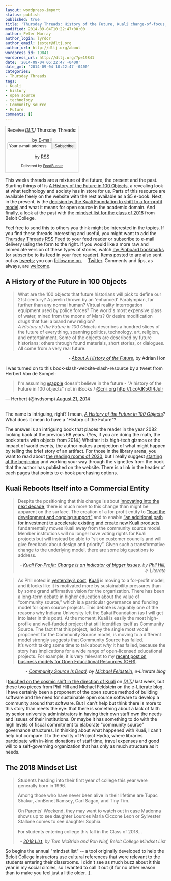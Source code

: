```yaml
---
layout: wordpress-import
status: publish
published: true
title: 'Thursday Threads: History of the Future, Kuali change-of-focus, 2018 Mindset List'
modified: 2014-09-04T10:22:47+00:00
author: Peter Murray
author_login: lyrdor
author_email: jester@dltj.org
author_url: http://dltj.org/about
wordpress_id: 19841
wordpress_url: http://dltj.org/?p=19841
date: '2014-09-04 06:22:47 -0400'
date_gmt: '2014-09-04 10:22:47 -0400'
categories:
- Thursday Threads
tags:
- Kuali
- history
- open source
- technology
- Community source
- Future
comments: []
---
```

<div id="feedburner-thursday-threads-email-2014w35" class="wp-caption alignright noprint noFrontPage" style="width: 230px;">
<form style="border: 1px solid rgb(204, 204, 204); padding: 3px; margin: 0pt; text-align: center;" action="http://feedburner.google.com/fb/a/mailverify" method="post" target="popupwindow" onsubmit="window.open('http://feedburner.google.com/fb/a/mailverify?uri=thursday-threads', 'popupwindow', 'scrollbars=yes,width=550,height=520');return true">Receive <i><acronym title="Disruptive Library Technology Jester">DLTJ</acronym></i> Thursday Threads:</p>
<p>by&nbsp;<a href="http://feedburner.google.com/fb/a/mailverify?uri=thursday-threads&amp;loc=en_US" title="D.L.T.J. Thursday Threads Email Subscription">E-mail</a><br /><input style="width: 140px;" name="email" value="Your e-mail address" onfocus="if (this.defaultValue==this.value) this.value = ''" type="text"/><input value="thursday-threads" name="uri" type="hidden"/><input name="loc" value="en_US" type="hidden"/><input value="Subscribe" type="submit"/></p>
<p>by&nbsp;<a href="http://feeds.dltj.org/thursday-threads/" title="D.L.T.J. Thursday Threads RSS Feed">RSS</a>
<p style="font-size: 80%;">Delivered by <a href="http://feedburner.google.com" target="_blank" title="Google Feedburner Service">FeedBurner</a></p>
</form>
</div>
<p>This weeks threads are a mixture of the future, the present and the past.  Starting things off is <a href="/article/thursday-threads-2014w35/#p19841-100-objects">A History of the Future in 100 Objects</a>, a revealing look at what technology and society has in store for us.  Parts of this resource are available freely on the website with the rest available as a $5 e-book.  Next, in the present, is the <a href="/article/thursday-threads-2014w35/#p19841-kuali">decision by the Kuali Foundation to shift to a for-profit model</a> and what it means for open source in the academic domain.  And finally, a look at the past with the <a href="/article/thursday-threads-2014w35/#p19841-mindset-list">mindset list for the class of 2018</a> from Beloit College.</p>
<p>Feel free to send this to others you think might be interested in the topics.  If you find these threads interesting and useful, you might want to add the <a title="RSS Feed for DLTJ Thursday Threads" href="http://feeds.dltj.org/thursday-threads/">Thursday Threads RSS Feed</a> to your feed reader or subscribe to e-mail delivery using the form to the right.  If you would like a more raw and immediate version of these types of stories, watch <a title="Peter Murray | Pinboard" href="http://pinboard.in/u:dltj">my Pinboard bookmarks</a> (or subscribe to <a title="RSS feed for Peter Murray's Pinboard account" href="http://feeds.pinboard.in/rss/u:dltj/">its feed</a> in your feed reader).  Items posted to are also sent out as <a title="Peter Murray's Twitter page" href="https://twitter.com/DataG">tweets</a>; you can <a target="_blank" href="https://twitter.com/intent/user?screen_name=DataG">follow me on <span style="background-image: url('//si0.twimg.com/images/dev/cms/intents/bird/bird_blue/bird_16_blue.png'); background-repeat: no-repeat; padding-left: 18px;">Twitter</span></a>.  Comments and tips, as always, are <a href="/contact">welcome</a>.</p>
<h2 id="p19841-100-objects">A History of the Future in 100 Objects</h2>
<blockquote><p>What are the 100 objects that future historians will pick to define our 21st century? A javelin thrown by an 'enhanced' Paralympian, far further than any normal human? Virtual reality interrogation equipment used by police forces? The world's most expensive glass of water, mined from the moons of Mars? Or desire modification drugs that fuel a brand new religion?<br />
<em>A History of the Future in 100 Objects</em> describes a hundred slices of the future of everything, spanning politics, technology, art, religion, and entertainment. Some of the objects are described by future historians; others through found materials, short stories, or dialogues. All come from a very real future.</p></blockquote>
<div style="text-align: right; width: 100%;"><cite>- <a href="http://ahistoryofthefuture.org/about/" title="A History of the Future in 100 Objects">About A History of the Future</a></cite>, by Adrian Hon</div>
<p>I was turned on to this book-slash-website-slash-resource by a tweet from Herbert Von de Sompel:</p>
<blockquote class="twitter-tweet" lang="en"><p>I&#39;m assuming <a href="https://twitter.com/Apple">@apple</a> doesn&#39;t believe in the future - "A history of the Future in 100 objects" not in iBooks / <a href="https://twitter.com/cni_org">@cni_org</a> <a href="http://t.co/dK5OI4JuIr" title="http://t.co/dK5OI4JuIr">http://t.co/dK5OI4JuIr</a></p></blockquote>
<p>&mdash; Herbert (@hvdsomp) <a href="https://twitter.com/hvdsomp/status/502264807576195072">August 21, 2014</a></p>
<p><script async src="//platform.twitter.com/widgets.js" charset="utf-8"></script><br />
The name is intriguing, right?  I mean, <em><a href="http://ahistoryofthefuture.org/" title="A History of the Future in 100 Objects homepage">A History of the Future in 100 Objects</a></em>? What does it mean to have a "History of the Future"?</p>
<p>The answer is an intriguing book that places the reader in the year 2082 looking back at the previous 68 years.  (Yes, if you are doing the math, the book starts with objects from 2014.)  Whether it is high-tech gizmos or the impact of world events, the author makes a projection of what might happen by telling the brief story of an artifact.  For those in the library arena, you want to read about <a href="http://ahistoryofthefuture.org/reading-rooms/" title="Reading Rooms | A History of the Future in 100 Objects">the reading rooms of 2030</a>, but I really suggest <a href="http://ahistoryofthefuture.org/ankle-surveillance-monitors/" title="Ankle Surveillance Monitors | A History of the Future in 100 Objects">starting at the beginning</a> and working your way through the vignettes from the book that the author has published on the website.  There is a link in the header of each pages that points to e-book purchasing options.</p>
<h2 id="p19841-kuali">Kuali Reboots Itself into a Commercial Entity</h2>
<blockquote><p>Despite the positioning that this change is about <a href="https://blog.kuali.org/?p=1">innovating&nbsp;into the next decade</a>, there is much more to this change than might be apparent on the surface. The creation of a for-profit entity to&nbsp;<a href="http://web.archive.org/web/20140826165041/https://blog.kuali.org/?p=37" title="Kuali 2.0 FAQs">&ldquo;lead the development and ongoing support&rdquo;</a> and to enable&nbsp;<a href="https://blog.kuali.org/?p=39">&ldquo;an additional path for investment to accelerate existing and create new Kuali products</a> fundamentally moves Kuali away from the community source model. Member institutions&nbsp;will no longer have voting rights for Kuali projects&nbsp;but will instead be able to&nbsp;&ldquo;sit on customer councils and will give feedback about design and priority&rdquo;. Given such a transformative change to the underlying model,&nbsp;there are some big questions to address.
<div style="text-align: right; width: 100%;"><cite>- <a href="http://mfeldstein.com/kuali-profit-change-indicator-bigger-issues/" title="Kuali For-Profit: Change is an indicator of bigger issues | e-Literate">Kuali For-Profit: Change is an indicator of bigger issues</a>, by <a href="http://mfeldstein.com/author/phil-hill/" title="Archives -e-Literate">Phil Hill</a>, e-Literate</cite></div>
</blockquote>
<blockquote><p>As Phil noted in <a title="Kuali For-Profit: Change is an indicator of bigger issues | e-Literate" href="http://mfeldstein.com/kuali-profit-change-indicator-bigger-issues/">yesterday&rsquo;s post</a>, <a href="http://www.kuali.org/" title="Kuali Foundation">Kuali</a> is moving to a for-profit model, and it looks like it is motivated more by sustainability pressures than by some grand affirmative vision for the organization. There has been a long-term debate in higher education about the value of &ldquo;community source,&rdquo; which is a particular governance and funding model for open source projects. This debate is arguably one of the reasons why Indiana University left the Sakai Foundation (as I will get into later in this post). At the moment, Kuali is easily the most high-profile and well-funded project that still identifies itself as Community Source. The fact that this project, led by the single most vocal proponent for the Community Source model, is moving to a different model strongly suggests that Community Source has failed.<br />
It&rsquo;s worth taking some time to talk about <em>why</em> it has failed, because the story has implications for a wide range of open-licensed educational projects. For example, it is very relevant to my <a title="OER and the Future of Knewton | e-Literate" href="http://mfeldstein.com/oer-future-knewton/">recent post on business models for Open Educational Resources (OER)</a>.</p></blockquote>
<div style="text-align: right; width: 100%;"><cite>- <a href="http://mfeldstein.com/community-source-dead/" title="Community Source Is Dead | e-Literate">Community Source Is Dead</a>, by <a href="http://mfeldstein.com/author/michael-feldstein/" title="Archives -e-Literate">Michael Feldstein</a>, e-Literate blog</cite></div>
<p>I <a href="/article/kuali-reboots-into-commercial-entity/" title="Kuali Reboots Itself into a Commercial Entity | Disruptive Library Technology Jester">touched on the cosmic shift in the direction of Kuali</a> on <i><acronym title="Disruptive Library Technology Jester">DLTJ</acronym></i> last week, but these two pieces from Phil Hill and Michael Feldstein on the e-Literate blog.  I have certainly been a proponent of the open source method of building software and the need for sustainable open source software to develop a community around that software.  But I can't help but think there is more to this story than meets the eye: that there is something about a lack of faith by senior university administrators in having their own staff own the needs and issues of their institutions.  Or maybe it has something to do with the high levels of fiscal commitment to elaborate "community source" governance structures.  In thinking about what happened with Kuali, I can't help but compare it to the reality of Project Hydra, where libraries participate with in-kind donations of staff time, travel expenses and good will to a self-governing organization that has only as much structure as it needs.</p>
<h2 id="p19841-mindset-list">The 2018 Mindset List</h2>
<blockquote><p>Students heading into their first year of college this year were generally born in 1996.</p>
<p>Among those who have never been alive in their lifetime are Tupac Shakur, JonBenet Ramsey, Carl Sagan, and Tiny Tim.</p>
<p>On Parents&rsquo; Weekend, they may want to watch out in case Madonna shows up to see daughter Lourdes Maria Ciccone Leon or Sylvester Stallone comes to see daughter Sophia.</p>
<p>For students entering college this fall in the Class of 2018...
<div style="text-align: right; width: 100%;"><cite>- <a href="http://www.beloit.edu/mindset/2018/" title="The Mindset List: 2018 List">2018 List</a>, by Tom McBride and Ron Nief, Beloit College Mindset List</cite></div>
</blockquote>
<p>So begins the annual "mindset list" -- a tool originally developed to help the Beloit College instructors use cultural references that were relevant to the students entering their classrooms.   I didn't see as much buzz about it this year in my social circles, so I wanted to call it out (if for no other reason than to make you feel just a little older...).</p>
